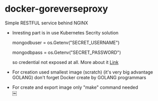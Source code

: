 # docker-goreverseproxy
Simple RESTFUL service behind NGINX
  * Inresting part is in use 
    Kubernetes Secrity solution 

    mongodbuser = os.Getenv("SECRET_USERNAME")

	mongodbpass = os.Getenv("SECRET_PASSWORD")

    so credential not exposed at all. More about it 
    [Link](http://kubernetes.io/docs/user-guide/secrets/)


  * For creation used smallest image (scratch) (it's very big advantage GOLANG)
    don't forget Docker create by GOLANG programmars   
    

  * For create and export image only "make" command needed  
     ￼



